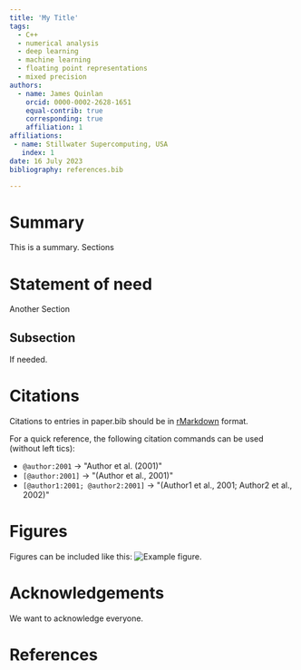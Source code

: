```yaml
---
title: 'My Title'
tags:
  - C++
  - numerical analysis
  - deep learning
  - machine learning
  - floating point representations
  - mixed precision
authors:
  - name: James Quinlan
    orcid: 0000-0002-2628-1651
    equal-contrib: true 
    corresponding: true
    affiliation: 1
affiliations:
 - name: Stillwater Supercomputing, USA
   index: 1
date: 16 July 2023
bibliography: references.bib

---
```


# Summary

This is a summary.  Sections 



# Statement of need

Another Section

## Subsection

If needed.

# Citations

Citations to entries in paper.bib should be in
[rMarkdown](http://rmarkdown.rstudio.com/authoring_bibliographies_and_citations.html)
format.

For a quick reference, the following citation commands can be used (without left tics):
- `@author:2001`  ->  "Author et al. (2001)"
- `[@author:2001]` -> "(Author et al., 2001)"
- `[@author1:2001; @author2:2001]` -> "(Author1 et al., 2001; Author2 et al., 2002)"

# Figures

Figures can be included like this: ![Example figure.](figure.png)


# Acknowledgements

We want to acknowledge everyone.

# References
